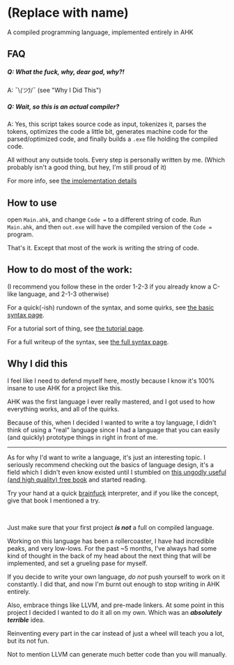# (Replace with name)
A compiled programming language, implemented entirely in AHK

## FAQ
##### Q: What the fuck, why, dear god, why?!

A: ¯\\_(ツ)_/¯ (see "Why I Did This")

##### Q: Wait, so this is an actual compiler?

A: Yes, this script takes source code as input, tokenizes it, parses the tokens, optimizes the code a little bit, generates machine code for the parsed/optimized code, and finally builds a `.exe` file holding the compiled code.

All without any outside tools. Every step is personally written by me. (Which probably isn't a good thing, but hey, I'm still proud of it)

For more info, see [the implementation details](details.md)

## How to use
open `Main.ahk`, and change `Code =` to a different string of code. Run `Main.ahk`, and then `out.exe` will have the compiled version of the `Code =` program.

That's it. Except that most of the work is writing the string of code.

## How to do most of the work:
(I recommend you follow these in the order 1-2-3 if you already know a C-like language, and 2-1-3 otherwise)

For a quick(-ish) rundown of the syntax, and some quirks, see [the basic syntax page](basic-syntax.md).

For a tutorial sort of thing, see [the tutorial page](tutorial.md).

For a full writeup of the syntax, see [the full syntax page](full-syntax.md).

## Why I did this

I feel like I need to defend myself here, mostly because I know it's 100% insane to use AHK for a project like this.

AHK was the first language I ever really mastered, and I got used to how everything works, and all of the quirks. 

Because of this, when I decided I wanted to write a toy language, I didn't think of using a "real" language since I had a language that you can easily (and quickly) prototype things in right in front of me.

---

As for why I'd want to write a language, it's just an interesting topic. I seriously recommend checking out the basics of language design, it's a field which I didn't even know existed until I stumbled on [this ungodly useful (and high quality) free book](https://www.craftinginterpreters.com/) and started reading.

Try your hand at a quick [brainfuck](https://en.wikipedia.org/wiki/Brainfuck) interpreter, and if you like the concept, give that book I mentioned a try.

<br/>

Just make sure that your first project ***is not*** a full on compiled language.

Working on this language has been a rollercoaster, I have had incredible peaks, and very low-lows. For the past ~5 months, I've always had some kind of thought in the back of my head about the next thing that will be implemented, and set a grueling pase for myself.

If you decide to write your own language, *do not* push yourself to work on it constantly. I did that, and now I'm burnt out enough to stop writing in AHK entirely.

Also, embrace things like LLVM, and pre-made linkers. At some point in this project I decided I wanted to do it all on my own. Which was an ***absolutely terrible*** idea.

Reinventing every part in the car instead of just a wheel will teach you a lot, but its not fun.

Not to mention LLVM can generate much better code than you will manually.